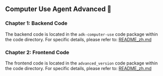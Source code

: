 ## Computer Use Agent Advanced 🤖

### Chapter 1: Backend Code

The backend code is located in the `adk-computer-use` code package within the code directory.
For specific details, please refer to: [README_zh.md](./adk-computer-use/README.md)

### Chapter 2: Frontend Code

The frontend code is located in the `advanced_version` code package within the code directory.
For specific details, please refer to: [README_zh.md](./computer_use_server/README_en.md)